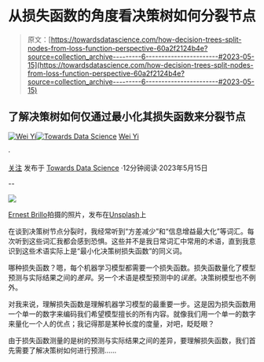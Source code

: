 # 从损失函数的角度看决策树如何分裂节点

> 原文：[https://towardsdatascience.com/how-decision-trees-split-nodes-from-loss-function-perspective-60a2f2124b4e?source=collection_archive---------6-----------------------#2023-05-15](https://towardsdatascience.com/how-decision-trees-split-nodes-from-loss-function-perspective-60a2f2124b4e?source=collection_archive---------6-----------------------#2023-05-15)

## 了解决策树如何仅通过最小化其损失函数来分裂节点

[](https://jasonweiyi.medium.com/?source=post_page-----60a2f2124b4e--------------------------------)[![Wei Yi](../Images/24b7a438912082519f24d18e11ac9638.png)](https://jasonweiyi.medium.com/?source=post_page-----60a2f2124b4e--------------------------------)[](https://towardsdatascience.com/?source=post_page-----60a2f2124b4e--------------------------------)[![Towards Data Science](../Images/a6ff2676ffcc0c7aad8aaf1d79379785.png)](https://towardsdatascience.com/?source=post_page-----60a2f2124b4e--------------------------------) [Wei Yi](https://jasonweiyi.medium.com/?source=post_page-----60a2f2124b4e--------------------------------)

·

[关注](https://medium.com/m/signin?actionUrl=https%3A%2F%2Fmedium.com%2F_%2Fsubscribe%2Fuser%2F1b4bd5317a6e&operation=register&redirect=https%3A%2F%2Ftowardsdatascience.com%2Fhow-decision-trees-split-nodes-from-loss-function-perspective-60a2f2124b4e&user=Wei+Yi&userId=1b4bd5317a6e&source=post_page-1b4bd5317a6e----60a2f2124b4e---------------------post_header-----------) 发布于 [Towards Data Science](https://towardsdatascience.com/?source=post_page-----60a2f2124b4e--------------------------------) ·12分钟阅读·2023年5月15日[](https://medium.com/m/signin?actionUrl=https%3A%2F%2Fmedium.com%2F_%2Fvote%2Ftowards-data-science%2F60a2f2124b4e&operation=register&redirect=https%3A%2F%2Ftowardsdatascience.com%2Fhow-decision-trees-split-nodes-from-loss-function-perspective-60a2f2124b4e&user=Wei+Yi&userId=1b4bd5317a6e&source=-----60a2f2124b4e---------------------clap_footer-----------)

--

[](https://medium.com/m/signin?actionUrl=https%3A%2F%2Fmedium.com%2F_%2Fbookmark%2Fp%2F60a2f2124b4e&operation=register&redirect=https%3A%2F%2Ftowardsdatascience.com%2Fhow-decision-trees-split-nodes-from-loss-function-perspective-60a2f2124b4e&source=-----60a2f2124b4e---------------------bookmark_footer-----------)![](../Images/de317baa764ffb421a758d3453dbd4f5.png)

[Ernest Brillo](https://unsplash.com/@ernest_brillo?utm_source=medium&utm_medium=referral)拍摄的照片，发布在[Unsplash](https://unsplash.com/?utm_source=medium&utm_medium=referral)上

在谈到决策树节点分裂时，我经常听到“方差减少”和“信息增益最大化”等词汇。每次听到这些词汇我都会感到恐惧。这些并不是我日常词汇中常用的术语，直到我意识到这些术语实际上是“最小化决策树损失函数”的同义词。

哪种损失函数？嗯，每个机器学习模型都需要一个损失函数。损失函数量化了模型预测与实际结果之间的*差异*。另一个术语是模型预测中的*误差*。决策树模型也不例外。

对我来说，理解损失函数是理解机器学习模型的最重要一步。这是因为损失函数用一个单一的数字来编码我们希望模型擅长的所有内容。就像我们用一个单一的数字来量化一个人的优点；我记得那是某种长度的度量，对吧，眨眨眼？

由于损失函数测量的是树的预测与实际结果之间的差异，要理解损失函数，我们首先需要了解决策树如何进行预测……
